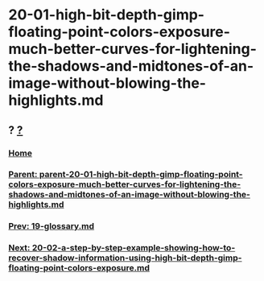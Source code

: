 # 20-01-high-bit-depth-gimp-floating-point-colors-exposure-much-better-curves-for-lightening-the-shadows-and-midtones-of-an-image-without-blowing-the-highlights.md
## ? [?]()

### [Home](./00-home.md)
### [Parent: parent-20-01-high-bit-depth-gimp-floating-point-colors-exposure-much-better-curves-for-lightening-the-shadows-and-midtones-of-an-image-without-blowing-the-highlights.md](path-parent-20-01-high-bit-depth-gimp-floating-point-colors-exposure-much-better-curves-for-lightening-the-shadows-and-midtones-of-an-image-without-blowing-the-highlights.md)
### [Prev: 19-glossary.md](./19-glossary.md)
### [Next: 20-02-a-step-by-step-example-showing-how-to-recover-shadow-information-using-high-bit-depth-gimp-floating-point-colors-exposure.md](./20-02-a-step-by-step-example-showing-how-to-recover-shadow-information-using-high-bit-depth-gimp-floating-point-colors-exposure.md)
